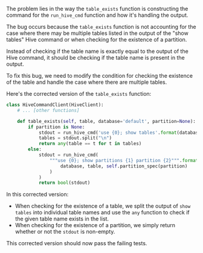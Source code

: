 The problem lies in the way the `table_exists` function is constructing the command for the `run_hive_cmd` function and how it's handling the output.

The bug occurs because the `table_exists` function is not accounting for the case where there may be multiple tables listed in the output of the "show tables" Hive command or when checking for the existence of a partition.

Instead of checking if the table name is exactly equal to the output of the Hive command, it should be checking if the table name is present in the output.

To fix this bug, we need to modify the condition for checking the existence of the table and handle the case where there are multiple tables.

Here's the corrected version of the `table_exists` function:

```python
class HiveCommandClient(HiveClient):
    # ... [other functions]

    def table_exists(self, table, database='default', partition=None):
        if partition is None:
            stdout = run_hive_cmd('use {0}; show tables'.format(database))
            tables = stdout.split("\n")
            return any(table == t for t in tables)
        else:
            stdout = run_hive_cmd(
                """use {0}; show partitions {1} partition {2}""".format(
                    database, table, self.partition_spec(partition)
                )
            )
            return bool(stdout)
```

In this corrected version:
- When checking for the existence of a table, we split the output of `show tables` into individual table names and use the `any` function to check if the given table name exists in the list.
- When checking for the existence of a partition, we simply return whether or not the `stdout` is non-empty.

This corrected version should now pass the failing tests.